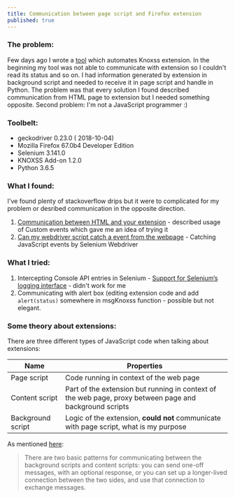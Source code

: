 ```yaml
---
title: Communication between page script and Firefox extension
published: true
---
```


### [](#header-3)The problem:


Few days ago I wrote a [tool](automation-of-knoxss-extension) which automates Knoxss extension. In the beginning my tool was not able to communicate with extension so I couldn't read its status and so on. I had information generated by extension in background script and needed to receive it in page script and handle in Python. The problem was that every solution I found described communication from HTML page to extension but I needed something opposite. Second problem: I'm not a JavaScript programmer :)


### Toolbelt:

- geckodriver 0.23.0 ( 2018-10-04)
- Mozilla Firefox 67.0b4 Developer Edition
- Selenium 3.141.0
- KNOXSS Add-on 1.2.0
- Python 3.6.5

### What I found:

I've found plenty of stackoverflow drips but it were to complicated for my problem or desribed communication in the opposite direction. 

1. [Communication between HTML and your extension](https://developer.mozilla.org/en-US/docs/Archive/Add-ons/Communication_between_HTML_and_your_extension) - described usage of Custom events which gave me an idea of trying it
2. [Can my webdriver script catch a event from the webpage](https://stackoverflow.com/questions/35884230/can-my-webdriver-script-catch-a-event-from-the-webpage) - Catching JavaScript events by Selenium Webdriver


### What I tried:


1. Intercepting Console API entries in Selenium - [Support for Selenium’s logging interface](https://github.com/mozilla/geckodriver/issues/284) - didn't work for me
2. Communicating with alert box (editing extension code and add `alert(status)` somewhere in msgKnoxss function - possible but not elegant.


### Some theory about extensions:


There are three different types of JavaScript code when talking about extensions:

| Name  | Properties |
| ------------- | ------------- |
| Page script  | Code running in context of the web page  |
| Content script  | Part of the extension but running in context of the web page, proxy between page and background scripts  |
| Background script  | Logic of the extension, **could not** communicate with page script, what is my purpose  |

As mentioned [here](https://developer.mozilla.org/en-US/docs/Mozilla/Add-ons/WebExtensions/Content_scripts#Communicating_with_background_scripts):
> There are two basic patterns for communicating between the background scripts and content scripts: you can send one-off messages, with an optional response, or you can set up a longer-lived connection between the two sides, and use that connection to exchange messages.
